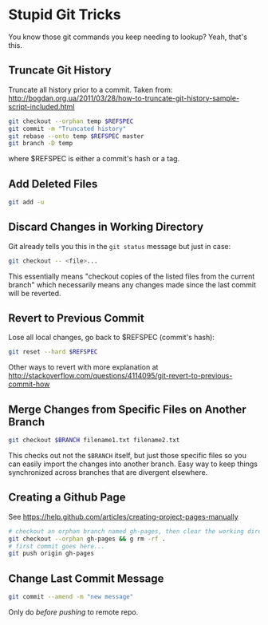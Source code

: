 # Stupid Git Tricks

You know those git commands you keep needing to lookup? Yeah, that's this.

## Truncate Git History

Truncate all history prior to a commit. Taken from: http://bogdan.org.ua/2011/03/28/how-to-truncate-git-history-sample-script-included.html

```bash
git checkout --orphan temp $REFSPEC
git commit -m "Truncated history"
git rebase --onto temp $REFSPEC master
git branch -D temp
```

where $REFSPEC is either a commit's hash or a tag.

## Add Deleted Files

```bash
git add -u
```

## Discard Changes in Working Directory

Git already tells you this in the `git status` message but just in case:

```bash
git checkout -- <file>...
```

This essentially means "checkout copies of the listed files from the current branch" which necessarily means any changes made since the last commit will be reverted.

## Revert to Previous Commit

Lose all local changes, go back to $REFSPEC (commit's hash):

```bash
git reset --hard $REFSPEC
```

Other ways to revert with more explanation at http://stackoverflow.com/questions/4114095/git-revert-to-previous-commit-how

## Merge Changes from Specific Files on Another Branch

```bash
git checkout $BRANCH filename1.txt filename2.txt
```

This checks out not the `$BRANCH` itself, but just those specific files so you can easily import the changes into another branch. Easy way to keep things synchronized across branches that are divergent elsewhere.

## Creating a Github Page

See https://help.github.com/articles/creating-project-pages-manually

```bash
# checkout an orphan branch named gh-pages, then clear the working directory
git checkout --orphan gh-pages && g rm -rf .
# first commit goes here...
git push origin gh-pages
```

## Change Last Commit Message

```bash
git commit --amend -m "new message"
```

Only do _before pushing_ to remote repo.